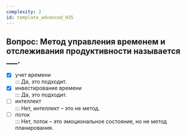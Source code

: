 ```yaml
---
complexity: 2
id: template_advanced_035
---
```

## Вопрос: Метод управления временем и отслеживания продуктивности называется ___.

- [x] учет времени  
  ::: Да, это подходит.  
- [x] инвестирование времени  
  ::: Да, это подходит.  
- [ ] интеллект  
  ::: Нет, интеллект – это не метод.  
- [ ] поток  
  ::: Нет, поток – это эмоциональное состояние, но не метод планирования.